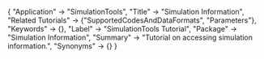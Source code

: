 {
 "Application" -> "SimulationTools",
 "Title" -> "Simulation Information",
 "Related Tutorials" -> {"SupportedCodesAndDataFormats", "Parameters"},
 "Keywords" -> {},
 "Label" -> "SimulationTools Tutorial",
 "Package" -> "Simulation Information",
 "Summary" -> "Tutorial on accessing simulation information.",
 "Synonyms" -> {}
 }
